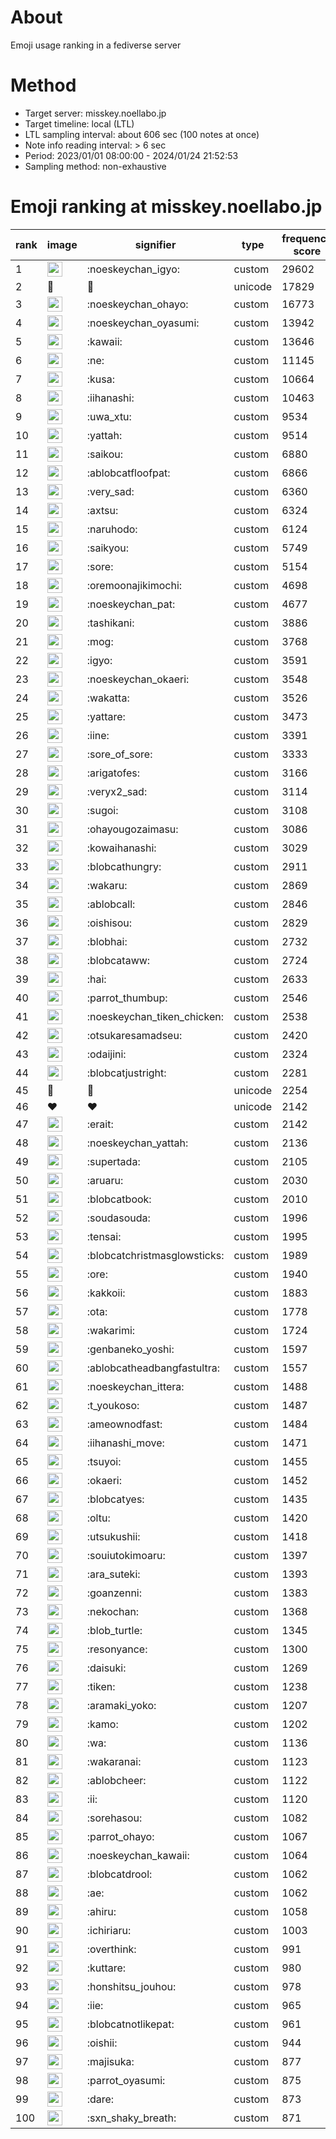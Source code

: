 # About
Emoji usage ranking in a fediverse server

# Method
- Target server: misskey.noellabo.jp
- Target timeline: local (LTL)
- LTL sampling interval: about 606 sec (100 notes at once)
- Note info reading interval: > 6 sec
- Period: 2023/01/01 08:00:00 - 2024/01/24 21:52:53 
- Sampling method: non-exhaustive

# Emoji ranking at misskey.noellabo.jp

|rank|image|signifier|type|frequency score|
|----|----|----|----|----|
|1|<img height="24" src="https://misskey.noellabo.jp/emoji/noeskeychan_igyo.webp">|:noeskeychan_igyo:|custom|29602|
|2|🎉|🎉|unicode|17829|
|3|<img height="24" src="https://misskey.noellabo.jp/emoji/noeskeychan_ohayo.webp">|:noeskeychan_ohayo:|custom|16773|
|4|<img height="24" src="https://misskey.noellabo.jp/emoji/noeskeychan_oyasumi.webp">|:noeskeychan_oyasumi:|custom|13942|
|5|<img height="24" src="https://misskey.noellabo.jp/emoji/kawaii.webp">|:kawaii:|custom|13646|
|6|<img height="24" src="https://misskey.noellabo.jp/emoji/ne.webp">|:ne:|custom|11145|
|7|<img height="24" src="https://misskey.noellabo.jp/emoji/kusa.webp">|:kusa:|custom|10664|
|8|<img height="24" src="https://misskey.noellabo.jp/emoji/iihanashi.webp">|:iihanashi:|custom|10463|
|9|<img height="24" src="https://misskey.noellabo.jp/emoji/uwa_xtu.webp">|:uwa_xtu:|custom|9534|
|10|<img height="24" src="https://misskey.noellabo.jp/emoji/yattah.webp">|:yattah:|custom|9514|
|11|<img height="24" src="https://misskey.noellabo.jp/emoji/saikou.webp">|:saikou:|custom|6880|
|12|<img height="24" src="https://misskey.noellabo.jp/emoji/ablobcatfloofpat.webp">|:ablobcatfloofpat:|custom|6866|
|13|<img height="24" src="https://misskey.noellabo.jp/emoji/very_sad.webp">|:very_sad:|custom|6360|
|14|<img height="24" src="https://misskey.noellabo.jp/emoji/axtsu.webp">|:axtsu:|custom|6324|
|15|<img height="24" src="https://misskey.noellabo.jp/emoji/naruhodo.webp">|:naruhodo:|custom|6124|
|16|<img height="24" src="https://misskey.noellabo.jp/emoji/saikyou.webp">|:saikyou:|custom|5749|
|17|<img height="24" src="https://misskey.noellabo.jp/emoji/sore.webp">|:sore:|custom|5154|
|18|<img height="24" src="https://misskey.noellabo.jp/emoji/oremoonajikimochi.webp">|:oremoonajikimochi:|custom|4698|
|19|<img height="24" src="https://misskey.noellabo.jp/emoji/noeskeychan_pat.webp">|:noeskeychan_pat:|custom|4677|
|20|<img height="24" src="https://misskey.noellabo.jp/emoji/tashikani.webp">|:tashikani:|custom|3886|
|21|<img height="24" src="https://misskey.noellabo.jp/emoji/mog.webp">|:mog:|custom|3768|
|22|<img height="24" src="https://misskey.noellabo.jp/emoji/igyo.webp">|:igyo:|custom|3591|
|23|<img height="24" src="https://misskey.noellabo.jp/emoji/noeskeychan_okaeri.webp">|:noeskeychan_okaeri:|custom|3548|
|24|<img height="24" src="https://misskey.noellabo.jp/emoji/wakatta.webp">|:wakatta:|custom|3526|
|25|<img height="24" src="https://misskey.noellabo.jp/emoji/yattare.webp">|:yattare:|custom|3473|
|26|<img height="24" src="https://misskey.noellabo.jp/emoji/iine.webp">|:iine:|custom|3391|
|27|<img height="24" src="https://misskey.noellabo.jp/emoji/sore_of_sore.webp">|:sore_of_sore:|custom|3333|
|28|<img height="24" src="https://misskey.noellabo.jp/emoji/arigatofes.webp">|:arigatofes:|custom|3166|
|29|<img height="24" src="https://misskey.noellabo.jp/emoji/veryx2_sad.webp">|:veryx2_sad:|custom|3114|
|30|<img height="24" src="https://misskey.noellabo.jp/emoji/sugoi.webp">|:sugoi:|custom|3108|
|31|<img height="24" src="https://misskey.noellabo.jp/emoji/ohayougozaimasu.webp">|:ohayougozaimasu:|custom|3086|
|32|<img height="24" src="https://misskey.noellabo.jp/emoji/kowaihanashi.webp">|:kowaihanashi:|custom|3029|
|33|<img height="24" src="https://misskey.noellabo.jp/emoji/blobcathungry.webp">|:blobcathungry:|custom|2911|
|34|<img height="24" src="https://misskey.noellabo.jp/emoji/wakaru.webp">|:wakaru:|custom|2869|
|35|<img height="24" src="https://misskey.noellabo.jp/emoji/ablobcall.webp">|:ablobcall:|custom|2846|
|36|<img height="24" src="https://misskey.noellabo.jp/emoji/oishisou.webp">|:oishisou:|custom|2829|
|37|<img height="24" src="https://misskey.noellabo.jp/emoji/blobhai.webp">|:blobhai:|custom|2732|
|38|<img height="24" src="https://misskey.noellabo.jp/emoji/blobcataww.webp">|:blobcataww:|custom|2724|
|39|<img height="24" src="https://misskey.noellabo.jp/emoji/hai.webp">|:hai:|custom|2633|
|40|<img height="24" src="https://misskey.noellabo.jp/emoji/parrot_thumbup.webp">|:parrot_thumbup:|custom|2546|
|41|<img height="24" src="https://misskey.noellabo.jp/emoji/noeskeychan_tiken_chicken.webp">|:noeskeychan_tiken_chicken:|custom|2538|
|42|<img height="24" src="https://misskey.noellabo.jp/emoji/otsukaresamadseu.webp">|:otsukaresamadseu:|custom|2420|
|43|<img height="24" src="https://misskey.noellabo.jp/emoji/odaijini.webp">|:odaijini:|custom|2324|
|44|<img height="24" src="https://misskey.noellabo.jp/emoji/blobcatjustright.webp">|:blobcatjustright:|custom|2281|
|45|🍗|🍗|unicode|2254|
|46|❤|❤|unicode|2142|
|47|<img height="24" src="https://misskey.noellabo.jp/emoji/erait.webp">|:erait:|custom|2142|
|48|<img height="24" src="https://misskey.noellabo.jp/emoji/noeskeychan_yattah.webp">|:noeskeychan_yattah:|custom|2136|
|49|<img height="24" src="https://misskey.noellabo.jp/emoji/supertada.webp">|:supertada:|custom|2105|
|50|<img height="24" src="https://misskey.noellabo.jp/emoji/aruaru.webp">|:aruaru:|custom|2030|
|51|<img height="24" src="https://misskey.noellabo.jp/emoji/blobcatbook.webp">|:blobcatbook:|custom|2010|
|52|<img height="24" src="https://misskey.noellabo.jp/emoji/soudasouda.webp">|:soudasouda:|custom|1996|
|53|<img height="24" src="https://misskey.noellabo.jp/emoji/tensai.webp">|:tensai:|custom|1995|
|54|<img height="24" src="https://misskey.noellabo.jp/emoji/blobcatchristmasglowsticks.webp">|:blobcatchristmasglowsticks:|custom|1989|
|55|<img height="24" src="https://misskey.noellabo.jp/emoji/ore.webp">|:ore:|custom|1940|
|56|<img height="24" src="https://misskey.noellabo.jp/emoji/kakkoii.webp">|:kakkoii:|custom|1883|
|57|<img height="24" src="https://misskey.noellabo.jp/emoji/ota.webp">|:ota:|custom|1778|
|58|<img height="24" src="https://misskey.noellabo.jp/emoji/wakarimi.webp">|:wakarimi:|custom|1724|
|59|<img height="24" src="https://misskey.noellabo.jp/emoji/genbaneko_yoshi.webp">|:genbaneko_yoshi:|custom|1597|
|60|<img height="24" src="https://misskey.noellabo.jp/emoji/ablobcatheadbangfastultra.webp">|:ablobcatheadbangfastultra:|custom|1557|
|61|<img height="24" src="https://misskey.noellabo.jp/emoji/noeskeychan_ittera.webp">|:noeskeychan_ittera:|custom|1488|
|62|<img height="24" src="https://misskey.noellabo.jp/emoji/t_youkoso.webp">|:t_youkoso:|custom|1487|
|63|<img height="24" src="https://misskey.noellabo.jp/emoji/ameownodfast.webp">|:ameownodfast:|custom|1484|
|64|<img height="24" src="https://misskey.noellabo.jp/emoji/iihanashi_move.webp">|:iihanashi_move:|custom|1471|
|65|<img height="24" src="https://misskey.noellabo.jp/emoji/tsuyoi.webp">|:tsuyoi:|custom|1455|
|66|<img height="24" src="https://misskey.noellabo.jp/emoji/okaeri.webp">|:okaeri:|custom|1452|
|67|<img height="24" src="https://misskey.noellabo.jp/emoji/blobcatyes.webp">|:blobcatyes:|custom|1435|
|68|<img height="24" src="https://misskey.noellabo.jp/emoji/oltu.webp">|:oltu:|custom|1420|
|69|<img height="24" src="https://misskey.noellabo.jp/emoji/utsukushii.webp">|:utsukushii:|custom|1418|
|70|<img height="24" src="https://misskey.noellabo.jp/emoji/souiutokimoaru.webp">|:souiutokimoaru:|custom|1397|
|71|<img height="24" src="https://misskey.noellabo.jp/emoji/ara_suteki.webp">|:ara_suteki:|custom|1393|
|72|<img height="24" src="https://misskey.noellabo.jp/emoji/goanzenni.webp">|:goanzenni:|custom|1383|
|73|<img height="24" src="https://misskey.noellabo.jp/emoji/nekochan.webp">|:nekochan:|custom|1368|
|74|<img height="24" src="https://misskey.noellabo.jp/emoji/blob_turtle.webp">|:blob_turtle:|custom|1345|
|75|<img height="24" src="https://misskey.noellabo.jp/emoji/resonyance.webp">|:resonyance:|custom|1300|
|76|<img height="24" src="https://misskey.noellabo.jp/emoji/daisuki.webp">|:daisuki:|custom|1269|
|77|<img height="24" src="https://misskey.noellabo.jp/emoji/tiken.webp">|:tiken:|custom|1238|
|78|<img height="24" src="https://misskey.noellabo.jp/emoji/aramaki_yoko.webp">|:aramaki_yoko:|custom|1207|
|79|<img height="24" src="https://misskey.noellabo.jp/emoji/kamo.webp">|:kamo:|custom|1202|
|80|<img height="24" src="https://misskey.noellabo.jp/emoji/wa.webp">|:wa:|custom|1136|
|81|<img height="24" src="https://misskey.noellabo.jp/emoji/wakaranai.webp">|:wakaranai:|custom|1123|
|82|<img height="24" src="https://misskey.noellabo.jp/emoji/ablobcheer.webp">|:ablobcheer:|custom|1122|
|83|<img height="24" src="https://misskey.noellabo.jp/emoji/ii.webp">|:ii:|custom|1120|
|84|<img height="24" src="https://misskey.noellabo.jp/emoji/sorehasou.webp">|:sorehasou:|custom|1082|
|85|<img height="24" src="https://misskey.noellabo.jp/emoji/parrot_ohayo.webp">|:parrot_ohayo:|custom|1067|
|86|<img height="24" src="https://misskey.noellabo.jp/emoji/noeskeychan_kawaii.webp">|:noeskeychan_kawaii:|custom|1064|
|87|<img height="24" src="https://misskey.noellabo.jp/emoji/blobcatdrool.webp">|:blobcatdrool:|custom|1062|
|88|<img height="24" src="https://misskey.noellabo.jp/emoji/ae.webp">|:ae:|custom|1062|
|89|<img height="24" src="https://misskey.noellabo.jp/emoji/ahiru.webp">|:ahiru:|custom|1058|
|90|<img height="24" src="https://misskey.noellabo.jp/emoji/ichiriaru.webp">|:ichiriaru:|custom|1003|
|91|<img height="24" src="https://misskey.noellabo.jp/emoji/overthink.webp">|:overthink:|custom|991|
|92|<img height="24" src="https://misskey.noellabo.jp/emoji/kuttare.webp">|:kuttare:|custom|980|
|93|<img height="24" src="https://misskey.noellabo.jp/emoji/honshitsu_jouhou.webp">|:honshitsu_jouhou:|custom|978|
|94|<img height="24" src="https://misskey.noellabo.jp/emoji/iie.webp">|:iie:|custom|965|
|95|<img height="24" src="https://misskey.noellabo.jp/emoji/blobcatnotlikepat.webp">|:blobcatnotlikepat:|custom|961|
|96|<img height="24" src="https://misskey.noellabo.jp/emoji/oishii.webp">|:oishii:|custom|944|
|97|<img height="24" src="https://misskey.noellabo.jp/emoji/majisuka.webp">|:majisuka:|custom|877|
|98|<img height="24" src="https://misskey.noellabo.jp/emoji/parrot_oyasumi.webp">|:parrot_oyasumi:|custom|875|
|99|<img height="24" src="https://misskey.noellabo.jp/emoji/dare.webp">|:dare:|custom|873|
|100|<img height="24" src="https://misskey.noellabo.jp/emoji/sxn_shaky_breath.webp">|:sxn_shaky_breath:|custom|871|
